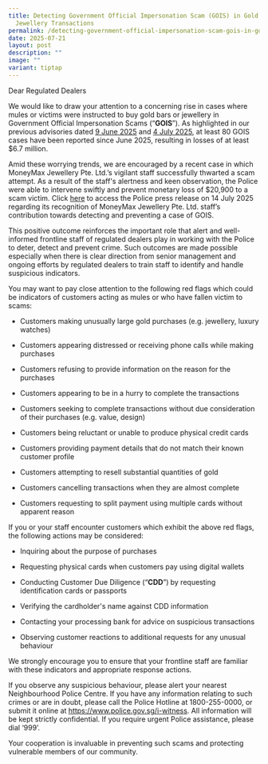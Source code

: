 ```yaml
---
title: Detecting Government Official Impersonation Scam (GOIS) in Gold and
  Jewellery Transactions
permalink: /detecting-government-official-impersonation-scam-gois-in-gold-and-jewellery-transactions/
date: 2025-07-21
layout: post
description: ""
image: ""
variant: tiptap
---
```

<p>Dear Regulated Dealers</p>
<p></p>
<p>We would like to draw your attention to a concerning rise in cases where
mules or victims were instructed to buy gold bars or jewellery in Government
Official Impersonation Scams (“<strong>GOIS</strong>”). As highlighted
in our previous advisories dated <u>9 June 2025</u> and <u>4 July 2025</u>,
at least 80 GOIS cases have been reported since June 2025, resulting in
losses of at least $6.7 million.</p>
<p></p>
<p>Amid these worrying trends, we are encouraged by a recent case in which
MoneyMax Jewellery Pte. Ltd.’s vigilant staff successfully thwarted a scam
attempt. As a result of the staff's alertness and keen observation, the
Police were able to intervene swiftly and prevent monetary loss of $20,900
to a scam victim. Click <a href="https://www.police.gov.sg/Media-Room/News/20250714_staff_of_moneymax_presented_with_community_partnership_award_at_woodlands_police_division" rel="noopener nofollow" target="_blank">here</a> to
access the Police press release on 14 July 2025 regarding its recognition
of MoneyMax Jewellery Pte. Ltd. staff’s contribution towards detecting
and preventing a case of GOIS.</p>
<p></p>
<p>This positive outcome reinforces the important role that alert and well-informed
frontline staff of regulated dealers play in working with the Police to
deter, detect and prevent crime. Such outcomes are made possible especially
when there is clear direction from senior management and ongoing efforts
by regulated dealers to train staff to identify and handle suspicious indicators.</p>
<p></p>
<p>You may want to pay close attention to the following red flags which could
be indicators of customers acting as mules or who have fallen victim to
scams:</p>
<ul data-tight="true" class="tight">
<li>
<p>Customers making unusually large gold purchases (e.g. jewellery, luxury
watches)</p>
</li>
<li>
<p>Customers appearing distressed or receiving phone calls while making purchases</p>
</li>
<li>
<p>Customers refusing to provide information on the reason for the purchases</p>
</li>
<li>
<p>Customers appearing to be in a hurry to complete the transactions</p>
</li>
<li>
<p>Customers seeking to complete transactions without due consideration of
their purchases (e.g. value, design)</p>
</li>
<li>
<p>Customers being reluctant or unable to produce physical credit cards</p>
</li>
<li>
<p>Customers providing payment details that do not match their known customer
profile</p>
</li>
<li>
<p>Customers attempting to resell substantial quantities of gold</p>
</li>
<li>
<p>Customers cancelling transactions when they are almost complete</p>
</li>
<li>
<p>Customers requesting to split payment using multiple cards without apparent
reason</p>
</li>
</ul>
<p></p>
<p>If you or your staff encounter customers which exhibit the above red flags,
the following actions may be considered:</p>
<ul data-tight="true" class="tight">
<li>
<p>Inquiring about the purpose of purchases</p>
</li>
<li>
<p>Requesting physical cards when customers pay using digital wallets</p>
</li>
<li>
<p>Conducting Customer Due Diligence (“<strong>CDD</strong>”)<strong> </strong>by
requesting identification cards or passports</p>
</li>
<li>
<p>Verifying the cardholder's name against CDD information</p>
</li>
<li>
<p>Contacting your processing bank for advice on suspicious transactions</p>
</li>
<li>
<p>Observing customer reactions to additional requests for any unusual behaviour</p>
</li>
</ul>
<p></p>
<p>We strongly encourage you to ensure that your frontline staff are familiar
with these indicators and appropriate response actions.</p>
<p></p>
<p>If you observe any suspicious behaviour, please alert your nearest Neighbourhood
Police Centre. If you have any information relating to such crimes or are
in doubt, please call the Police Hotline at 1800-255-0000, or submit it
online at <a href="https://www.police.gov.sg/i-witness" rel="noopener noreferrer nofollow" target="_blank">https://www.police.gov.sg/i-witness</a>.
All information will be kept strictly confidential. If you require urgent
Police assistance, please dial ‘999’.</p>
<p></p>
<p>Your cooperation is invaluable in preventing such scams and protecting
vulnerable members of our community.</p>